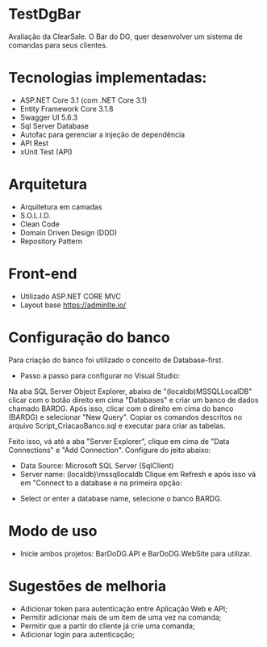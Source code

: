 # TestDgBar
 Avaliação da ClearSale. O Bar do DG, quer desenvolver um sistema de comandas para seus clientes.

# Tecnologias implementadas:
- ASP.NET Core 3.1 (com .NET Core 3.1)
- Entity Framework Core 3.1.8
- Swagger UI 5.6.3
- Sql Server Database
- Autofac para gerenciar a injeção de dependência
- API Rest
- xUnit Test (API)

# Arquitetura
- Arquitetura em camadas
- S.O.L.I.D.
- Clean Code
- Domain Driven Design (DDD)
- Repository Pattern

# Front-end
- Utilizado ASP.NET CORE MVC
- Layout base https://adminlte.io/

# Configuração do banco
Para criação do banco foi utilizado o conceito de Database-first.
- Passo a passo para configurar no Visual Studio:

Na aba SQL Server Object Explorer, abaixo de "(localdb)MSSQLLocalDB" clicar com o botão direito em cima "Databases" e criar um banco de dados chamado BARDG.
Após isso, clicar com o direito em cima do banco (BARDG) e selecionar "New Query".
Copiar os comandos descritos no arquivo Script_CriacaoBanco.sql e executar para criar as tabelas.

Feito isso, vá até a aba "Server Explorer", clique em cima de "Data Connections" e "Add Connection". Configure do jeito abaixo:
  * Data Source: Microsoft SQL Server (SqlClient)
  * Server name: (localdb)\mssqllocaldb
Clique em Refresh e após isso vá em "Connect to a database e na primeira opção:
- Select or enter a database name, selecione o banco BARDG.

# Modo de uso
- Inicie ambos projetos: BarDoDG.API e BarDoDG.WebSite para utilizar.

# Sugestões de melhoria
- Adicionar token para autenticação entre Aplicação Web e API;
- Permitir adicionar mais de um item de uma vez na comanda;
- Permitir que a partir do cliente já crie uma comanda;
- Adicionar login para autenticação;

